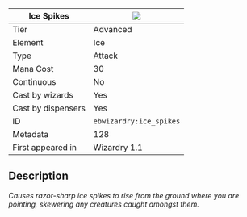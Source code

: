 | Ice Spikes |![](https://github.com/Electroblob77/Wizardry/blob/1.12.2/src/main/resources/assets/ebwizardry/textures/spells/ebwizardry:ice_spikes.png)|
|---|---|
| Tier | Advanced |
| Element | Ice |
| Type | Attack |
| Mana Cost | 30 |
| Continuous | No |
| Cast by wizards | Yes |
| Cast by dispensers | Yes |
| ID | `ebwizardry:ice_spikes` |
| Metadata | 128 |
| First appeared in | Wizardry 1.1 |
## Description
_Causes razor-sharp ice spikes to rise from the ground where you are pointing, skewering any creatures caught amongst them._